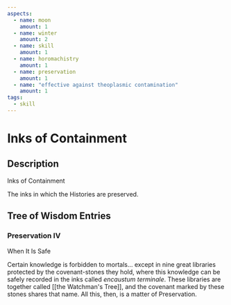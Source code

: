 ```yaml
---
aspects: 
  - name: moon
    amount: 1
  - name: winter
    amount: 2
  - name: skill
    amount: 1
  - name: horomachistry
    amount: 1
  - name: preservation
    amount: 1
  - name: "effective against theoplasmic contamination"
    amount: 1
tags:
  - skill
---
```


# Inks of Containment

## Description
Inks of Containment

The inks in which the Histories are preserved.
## Tree of Wisdom Entries
### Preservation IV
When It Is Safe

Certain knowledge is forbidden to mortals… except in nine great libraries protected by the covenant-stones they hold, where this knowledge can be safely recorded in the inks called <i>encaustum terminale</i>. These libraries are together called [[the Watchman's Tree]], and the covenant marked by these stones shares that name. All this, then, is a matter of Preservation.